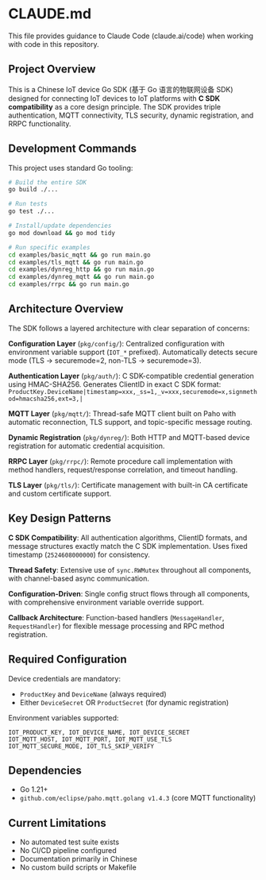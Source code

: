 # CLAUDE.md

This file provides guidance to Claude Code (claude.ai/code) when working with code in this repository.

## Project Overview

This is a Chinese IoT device Go SDK (基于 Go 语言的物联网设备 SDK) designed for connecting IoT devices to IoT platforms with **C SDK compatibility** as a core design principle. The SDK provides triple authentication, MQTT connectivity, TLS security, dynamic registration, and RRPC functionality.

## Development Commands

This project uses standard Go tooling:

```bash
# Build the entire SDK
go build ./...

# Run tests 
go test ./...

# Install/update dependencies
go mod download && go mod tidy

# Run specific examples
cd examples/basic_mqtt && go run main.go
cd examples/tls_mqtt && go run main.go
cd examples/dynreg_http && go run main.go
cd examples/dynreg_mqtt && go run main.go
cd examples/rrpc && go run main.go
```

## Architecture Overview

The SDK follows a layered architecture with clear separation of concerns:

**Configuration Layer** (`pkg/config/`): Centralized configuration with environment variable support (`IOT_*` prefixed). Automatically detects secure mode (TLS → securemode=2, non-TLS → securemode=3).

**Authentication Layer** (`pkg/auth/`): C SDK-compatible credential generation using HMAC-SHA256. Generates ClientID in exact C SDK format: `ProductKey.DeviceName|timestamp=xxx,_ss=1,_v=xxx,securemode=x,signmethod=hmacsha256,ext=3,|`

**MQTT Layer** (`pkg/mqtt/`): Thread-safe MQTT client built on Paho with automatic reconnection, TLS support, and topic-specific message routing.

**Dynamic Registration** (`pkg/dynreg/`): Both HTTP and MQTT-based device registration for automatic credential acquisition.

**RRPC Layer** (`pkg/rrpc/`): Remote procedure call implementation with method handlers, request/response correlation, and timeout handling.

**TLS Layer** (`pkg/tls/`): Certificate management with built-in CA certificate and custom certificate support.

## Key Design Patterns

**C SDK Compatibility**: All authentication algorithms, ClientID formats, and message structures exactly match the C SDK implementation. Uses fixed timestamp (`2524608000000`) for consistency.

**Thread Safety**: Extensive use of `sync.RWMutex` throughout all components, with channel-based async communication.

**Configuration-Driven**: Single config struct flows through all components, with comprehensive environment variable override support.

**Callback Architecture**: Function-based handlers (`MessageHandler`, `RequestHandler`) for flexible message processing and RPC method registration.

## Required Configuration

Device credentials are mandatory:
- `ProductKey` and `DeviceName` (always required)
- Either `DeviceSecret` OR `ProductSecret` (for dynamic registration)

Environment variables supported:
```
IOT_PRODUCT_KEY, IOT_DEVICE_NAME, IOT_DEVICE_SECRET
IOT_MQTT_HOST, IOT_MQTT_PORT, IOT_MQTT_USE_TLS
IOT_MQTT_SECURE_MODE, IOT_TLS_SKIP_VERIFY
```

## Dependencies

- Go 1.21+
- `github.com/eclipse/paho.mqtt.golang v1.4.3` (core MQTT functionality)

## Current Limitations

- No automated test suite exists
- No CI/CD pipeline configured
- Documentation primarily in Chinese
- No custom build scripts or Makefile